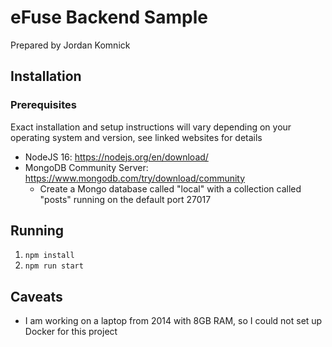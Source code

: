# eFuse Backend Sample
Prepared by Jordan Komnick

## Installation
### Prerequisites
Exact installation and setup instructions will vary depending on your operating system and version, see linked websites for details
- NodeJS 16: https://nodejs.org/en/download/
- MongoDB Community Server: https://www.mongodb.com/try/download/community
  - Create a Mongo database called "local" with a collection called "posts" running on the default port 27017

## Running
1. `npm install`
2. `npm run start`

## Caveats
- I am working on a laptop from 2014 with 8GB RAM, so I could not set up Docker for this project